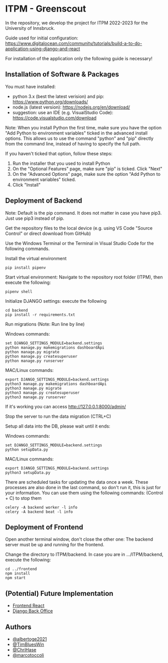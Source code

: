 
# ITPM - Greenscout

In the repository, we develop the project for ITPM 2022-2023 for the University of Innsbruck.

Guide used for initial configuration: https://www.digitalocean.com/community/tutorials/build-a-to-do-application-using-django-and-react

For installation of the application only the following guide is necessary!

## Installation of Software & Packages

You must have installed: 
- python 3.x (best the latest verision) and pip: https://www.python.org/downloads/
- node.js (latest version): https://nodejs.org/en/download/
- suggestion: use an IDE (e.g. VisualStudio Code): https://code.visualstudio.com/download

Note: When you install Python the first time, make sure you have the option "Add Python to environment variables" ticked in the advanced install options.
This allows us to use the command "python" and "pip" directly from the command line, instead of having to specify the full path.

If you haven't ticked that option, follow these steps:
1. Run the installer that you used to install Python
2. On the "Optional Features" page, make sure "pip" is ticked. Click "Next"
3. On the "Advanced Options" page, make sure the option "Add Python to environment variables" ticked.
4. Click "Install"

## Deployment of Backend

Note: Default is the pip command. It does not matter in case you have pip3. Just use pip3 instead of pip.

Get the repository files to the local device (e.g. using VS Code "Source Control" or direct download from GitHub)

Use the Windows Terminal or the Terminal in Visual Studio Code for the following commands.

Install the virtual environment
```
pip install pipenv
```

Start virtual environment: Navigate to the repository root folder (ITPM), then execute the following:
```
pipenv shell
```

Initialize DJANGO settings: execute the following
```
cd backend
pip install -r requirements.txt
```

Run migrations
(Note: Run line by line)

Windows commands:
```
set DJANGO_SETTINGS_MODULE=backend.settings
python manage.py makemigrations dashboardApi
python manage.py migrate
python manage.py createsuperuser
python manage.py runserver
```
MAC/Linux commands:
```
export DJANGO_SETTINGS_MODULE=backend.settings
python3 manage.py makemigrations dashboardApi
python3 manage.py migrate
python3 manage.py createsuperuser
python3 manage.py runserver
```

If it's working you can access  http://127.0.0.1:8000/admin/


Stop the server to run the data migration (CTRL+C)


Setup all data into the DB, please wait until it ends:

Windows commands:
```
set DJANGO_SETTINGS_MODULE=backend.settings
python setupData.py
```
MAC/Linux commands:
```
export DJANGO_SETTINGS_MODULE=backend.settings
python3 setupData.py
```

There are scheduled tasks for updating the data once a week. These processes are also done in the last command, so don't run it, this is just for your information. You can use them using the following commands: (Control + C) to stop them

```
celery -A backend worker -l info
celery -A backend beat -l info
```

## Deployment of Frontend

Open another terminal window, don't close the other one: The backend server must be up and running for the frontend.

Change the directory to ITPM/backend.
In case you are in .../ITPM/backend, execute the following:
```
cd ../frontend
npm install
npm start
```

## (Potential) Future Implementation

 - [Frontend React](https://github.com/coreui/coreui-free-react-admin-template)
 - [Django Back Office](https://github.com/MaferMazu/django-backoffice)


## Authors

- [@albertoge2021](https://www.github.com/albertoge2021)
- [@TimBluesWin](https://github.com/TimBluesWin)
- [@ChriHase](https://github.com/ChriHase)
- [@marcotoccoli](https://github.com/marcotoccoli)


